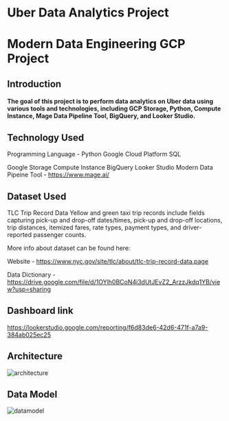 # Uber Data Analytics Project
# Modern Data Engineering GCP Project

## Introduction
#### The goal of this project is to perform data analytics on Uber data using various tools and technologies, including GCP Storage, Python, Compute Instance, Mage Data Pipeline Tool, BigQuery, and Looker Studio.

## Technology Used
Programming Language - Python
Google Cloud Platform SQL

Google Storage
Compute Instance
BigQuery
Looker Studio
Modern Data Pipeine Tool - https://www.mage.ai/

## Dataset Used
TLC Trip Record Data Yellow and green taxi trip records include fields capturing pick-up and drop-off dates/times, pick-up and drop-off locations, trip distances, itemized fares, rate types, payment types, and driver-reported passenger counts.

More info about dataset can be found here:

Website - https://www.nyc.gov/site/tlc/about/tlc-trip-record-data.page

Data Dictionary - https://drive.google.com/file/d/1OYlh0BCoN4i3dUtJEvZ2_ArzzJkdq1YB/view?usp=sharing

## Dashboard link
https://lookerstudio.google.com/reporting/f6d83de6-42d6-471f-a7a9-384ab025ec25

## Architecture
![architecture](https://github.com/Annkkitaaa/Uber-Data-Analytics-Project/assets/100662026/1f7d70c1-95cb-4cc7-8bbe-9db9bc10d322)

## Data Model
![datamodel](https://github.com/Annkkitaaa/Uber-Data-Analytics-Project/assets/100662026/deb31d50-4f01-4c31-8609-afd6c1e3606d)

